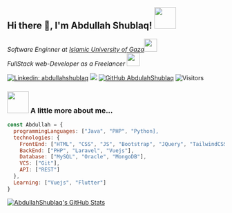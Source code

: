 <h2> Hi there 👋, I'm Abdullah Shublaq! <img src="https://media.giphy.com/media/mGcNjsfWAjY5AEZNw6/giphy.gif" width="50"></h2>
<!-- <img align='right' src="https://media.giphy.com/media/M9gbBd9nbDrOTu1Mqx/giphy.gif" width="230"> -->
<p><em>Software Enginner at <a href="http://www.iugaza.edu.ps/en/">Islamic University of Gaza</a><img src="https://media.giphy.com/media/fYSnHlufseco8Fh93Z/giphy.gif" width="30"></br>FullStack web-Developer as a Freelancer <img src="https://media.giphy.com/media/WUlplcMpOCEmTGBtBW/giphy.gif" width="30"> 
</em></p>

[![Linkedin: abdullahshublaq](https://img.shields.io/badge/-abdullahshublaq-blue?style=flat-square&logo=Linkedin&logoColor=white&link=https://www.linkedin.com/in/abdullahshublaq/)](https://www.linkedin.com/in/abdullahshublaq/)
[![](https://img.shields.io/badge/Gmail-dev.abdullahshublaq-red)](mailto:dev.abdullahshublaq@gmail.com
)
[![GitHub AbdulahShublaq](https://img.shields.io/github/followers/AbdullahShublaq?label=follow&style=social)](https://github.com/AbdullahShublaq)
![Visitors](https://visitor-badge.laobi.icu/badge?page_id=AbdullahShublaq.AbdullahShublaq)

### <img src="https://media.giphy.com/media/VgCDAzcKvsR6OM0uWg/giphy.gif" width="50"> A little more about me...  

```javascript
const Abdullah = {
  programmingLanguages: ["Java", "PHP", "Python],
  technologies: {
    FrontEnd: ["HTML", "CSS", "JS", "Bootstrap", "JQuery", "TailwindCSS"],
    BackEnd: ["PHP", "Laravel", "Vuejs"],
    Database: ["MySQL", "Oracle", "MongoDB"],
    VCS: ["Git"],
    API: ["REST"]
  },
  Learning: ["Vuejs", "Flutter"]
}
```

[![AbdullahShublaq's GitHub Stats](https://github-readme-stats.vercel.app/api?username=AbdullahShublaq&show_icons=true)](https://github.com/AbdullahShublaq)



<!--
**AbdullahShublaq/AbdullahShublaq** is a ✨ _special_ ✨ repository because its `README.md` (this file) appears on your GitHub profile.

Here are some ideas to get you started:

- 🔭 I’m currently working on ...
- 🌱 I’m currently learning ...
- 👯 I’m looking to collaborate on ...
- 🤔 I’m looking for help with ...
- 💬 Ask me about ...
- 📫 How to reach me: ...
- 😄 Pronouns: ...
- ⚡ Fun fact: ...
-->
